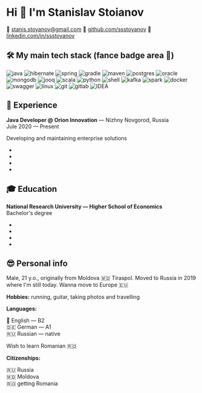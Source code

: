 # Hi 👋 I'm Stanislav Stoianov

💌 [stanis.stoyanov@gmail.com](mailto:stanis.stoyanov@gmail.com) 🤖 [github.com/ssstoyanov](https://github.com/ssstoyanov) 💼 [linkedin.com/in/ssstoyanov](https://www.linkedin.com/in/ssstoyanov/)

## 🛠 My main tech stack (fance badge area 🤪)

![java](https://img.shields.io/badge/java%20-%23007396.svg?&style=for-the-badge&logo=java&logoColor=white)  ![hibernate](https://img.shields.io/badge/hibernate-%23BFAF7E.svg?&style=for-the-badge&logo=hibernate&logoColor=white) ![spring](https://img.shields.io/badge/spring%20-%236DB33F.svg?&style=for-the-badge&logo=spring&logoColor=white) ![gradle](https://img.shields.io/badge/gradle%20-%2314354C.svg?style=for-the-badge&logo=gradle) ![maven](https://img.shields.io/badge/Maven-C71A36?style=for-the-badge&logo=apache-maven) ![postgres](https://img.shields.io/badge/postgres-%23316192.svg?&style=for-the-badge&logo=postgresql&logoColor=white) ![oracle](https://img.shields.io/badge/Oracle-F80000.svg?style=for-the-badge&logo=Oracle) ![mongodb](https://img.shields.io/badge/MongoDB-%234ea94b.svg?&style=for-the-badge&logo=mongodb&logoColor=white) ![jooq](https://img.shields.io/badge/jooq-%23000000.svg?&style=for-the-badge&logo=jooq&logoColor=white) ![scala](https://img.shields.io/badge/scala-%23DC322F.svg?&style=for-the-badge&logo=scala&logoColor=white) ![python](https://img.shields.io/badge/python-%233776AB.svg?&style=for-the-badge&logo=python&logoColor=white) ![shell](https://img.shields.io/badge/shell_script%20-%23121011.svg?&style=for-the-badge&logo=gnu-bash&logoColor=white) ![kafka](https://img.shields.io/badge/kafka-%23000000.svg?&style=for-the-badge&logo=apache-kafka&logoColor=white) ![spark](https://img.shields.io/badge/spark-%23E25A1C.svg?&style=for-the-badge&logo=apache-spark&logoColor=white) ![docker](https://img.shields.io/badge/docker-%232496ED.svg?&style=for-the-badge&logo=docker&logoColor=white) ![swagger](https://img.shields.io/badge/swagger-%2385EA2D.svg?&style=for-the-badge&logo=swagger&logoColor=black) ![linux](https://img.shields.io/badge/linux-000000?logo=linux&logoColor=white&style=for-the-badge&logoColor=white) ![git](https://img.shields.io/badge/git%20-%23F05033.svg?&style=for-the-badge&logo=git&logoColor=white) ![gitlab](https://img.shields.io/badge/gitlab-%23330f63.svg?&style=for-the-badge&logo=gitlab&logoColor=white) ![IDEA](https://img.shields.io/badge/idea-%23000000.svg?&style=for-the-badge&logo=intellij-idea&logoColor=white)

## 🏢 Experience

**Java Developer @ Orion Innovation** — Nizhny Novgorod, Russia\
Jule 2020 — Present

Developing and maintaining enterprise solutions

-
-
-
-

## 🎓 Education

**National Research University — Higher School of Economics**\
Bachelor's degree

-
-
-
-

## 😎 Personal info

Male, 21 y.o., originally from Moldova 🇲🇩 Tiraspol. Moved to Russia in 2019 where I'm still today. Wanna move to Europe 🇪🇺

**Hobbies:** running, guitar, taking photos and travelling

**Languages:**

🏴󠁧󠁢󠁥󠁮󠁧󠁿 English — B2\
🇩🇪 German — A1\
🇷🇺 Russian — native

Wish to learn Romanian 🇷🇴

**Citizenships:**

🇷🇺 Russia\
🇲🇩 Moldova\
🇷🇴 getting Romania
